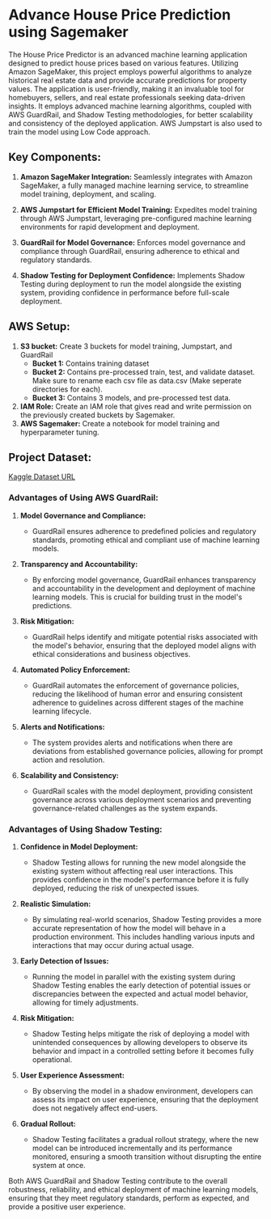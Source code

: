 # Advance House Price Prediction using Sagemaker

The House Price Predictor is an advanced machine learning application designed to predict house prices based on various features. Utilizing Amazon SageMaker, this project employs powerful algorithms to analyze historical real estate data and provide accurate predictions for property values. The application is user-friendly, making it an invaluable tool for homebuyers, sellers, and real estate professionals seeking data-driven insights. It employs advanced machine learning algorithms, coupled with AWS GuardRail, and Shadow Testing methodologies, for better scalability and consistency of the deployed application. AWS Jumpstart is also used to train the model using Low Code approach.

## Key Components:
1. **Amazon SageMaker Integration:**
Seamlessly integrates with Amazon SageMaker, a fully managed machine learning service, to streamline model training, deployment, and scaling.

2. **AWS Jumpstart for Efficient Model Training:**
Expedites model training through AWS Jumpstart, leveraging pre-configured machine learning environments for rapid development and deployment.

3. **GuardRail for Model Governance:**
Enforces model governance and compliance through GuardRail, ensuring adherence to ethical and regulatory standards.

4. **Shadow Testing for Deployment Confidence:**
Implements Shadow Testing during deployment to run the model alongside the existing system, providing confidence in performance before full-scale deployment.

## AWS Setup:
1. **S3 bucket:** Create 3 buckets for model training, Jumpstart, and GuardRail
    - **Bucket 1:** Contains training dataset
    - **Bucket 2:** Contains pre-processed train, test, and validate dataset. Make sure to rename each csv file as data.csv (Make seperate directories for each).
    - **Bucket 3:** Contains 3 models, and pre-processed test data.
2. **IAM Role:** Create an IAM role that gives read and write permission on the previously created buckets by Sagemaker.
3. **AWS Sagemaker:** Create a notebook for model training and hyperparameter tuning.

## Project Dataset: 
[Kaggle Dataset URL](https://www.kaggle.com/competitions/house-prices-advanced-regression-techniques/data)

### Advantages of Using AWS GuardRail:
1. **Model Governance and Compliance:**
   - GuardRail ensures adherence to predefined policies and regulatory standards, promoting ethical and compliant use of machine learning models.

2. **Transparency and Accountability:**
   - By enforcing model governance, GuardRail enhances transparency and accountability in the development and deployment of machine learning models. This is crucial for building trust in the model's predictions.

3. **Risk Mitigation:**
   - GuardRail helps identify and mitigate potential risks associated with the model's behavior, ensuring that the deployed model aligns with ethical considerations and business objectives.

4. **Automated Policy Enforcement:**
   - GuardRail automates the enforcement of governance policies, reducing the likelihood of human error and ensuring consistent adherence to guidelines across different stages of the machine learning lifecycle.

5. **Alerts and Notifications:**
   - The system provides alerts and notifications when there are deviations from established governance policies, allowing for prompt action and resolution.

6. **Scalability and Consistency:**
   - GuardRail scales with the model deployment, providing consistent governance across various deployment scenarios and preventing governance-related challenges as the system expands.

### Advantages of Using Shadow Testing:
1. **Confidence in Model Deployment:**
   - Shadow Testing allows for running the new model alongside the existing system without affecting real user interactions. This provides confidence in the model's performance before it is fully deployed, reducing the risk of unexpected issues.

2. **Realistic Simulation:**
   - By simulating real-world scenarios, Shadow Testing provides a more accurate representation of how the model will behave in a production environment. This includes handling various inputs and interactions that may occur during actual usage.

3. **Early Detection of Issues:**
   - Running the model in parallel with the existing system during Shadow Testing enables the early detection of potential issues or discrepancies between the expected and actual model behavior, allowing for timely adjustments.

4. **Risk Mitigation:**
   - Shadow Testing helps mitigate the risk of deploying a model with unintended consequences by allowing developers to observe its behavior and impact in a controlled setting before it becomes fully operational.

5. **User Experience Assessment:**
   - By observing the model in a shadow environment, developers can assess its impact on user experience, ensuring that the deployment does not negatively affect end-users.

6. **Gradual Rollout:**
   - Shadow Testing facilitates a gradual rollout strategy, where the new model can be introduced incrementally and its performance monitored, ensuring a smooth transition without disrupting the entire system at once.

Both AWS GuardRail and Shadow Testing contribute to the overall robustness, reliability, and ethical deployment of machine learning models, ensuring that they meet regulatory standards, perform as expected, and provide a positive user experience.
